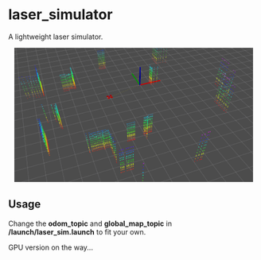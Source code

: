 # laser_simulator
A lightweight laser simulator.

<p align="center">
  <img src="misc/demo.png" width = "480" height = "270"/>
</p>


## Usage
Change the __odom_topic__ and __global_map_topic__ in __/launch/laser_sim.launch__ to fit your own.

GPU version on the way...
